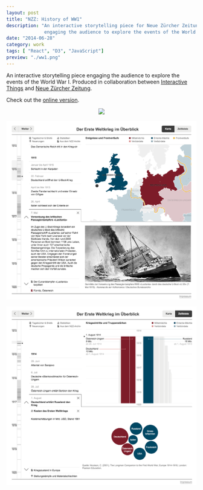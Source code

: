 ```yaml
---
layout: post
title: "NZZ: History of WW1"
description: "An interactive storytelling piece for Neue Zürcher Zeitung 
              engaging the audience to explore the events of the World War I."
date: "2014-06-28"
category: work
tags: [ "React", "D3", "JavaScript"]
preview: "./ww1.png"
---
```


An interactive storytelling piece engaging the audience to explore the events of the World War I. 
Produced in collaboration between
<a href="http://interactivethings.com" target="_blank">Interactive Things</a> and <a href="http://www.nzz.ch" target="_blank">Neue Zürcher Zeitung</a>.

Check out the <a target="_blank" href="http://maps.nzzdali.ch/nzzdata/erster-weltkrieg/">online version</a>.


<div style="text-align: center">
<img src="ww1-anim.gif"/> 
</div>

![](./ww1.png) 

![](./ww1-2.png) 


